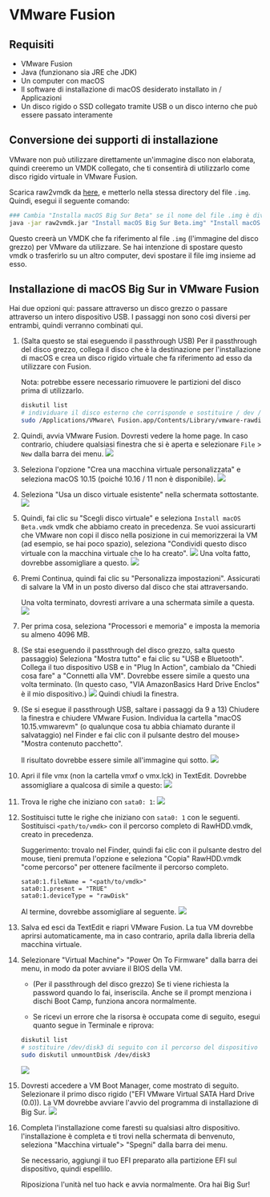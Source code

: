 # VMware Fusion

## Requisiti

* VMware Fusion
* Java (funzionano sia JRE che JDK)
* Un computer con macOS
* Il software di installazione di macOS desiderato installato in / Applicazioni
* Un disco rigido o SSD collegato tramite USB o un disco interno che può essere passato interamente

## Conversione dei supporti di installazione

VMware non può utilizzare direttamente un'immagine disco non elaborata, quindi creeremo un VMDK collegato, che ti consentirà di utilizzarlo come disco rigido virtuale in VMware Fusion.

Scarica raw2vmdk da [here](../../extra-files/raw2vmdk.jar), e metterlo nella stessa directory del file `.img`. Quindi, esegui il seguente comando:

```bash
### Cambia "Installa macOS Big Sur Beta" se il nome del file .img è diverso
java -jar raw2vmdk.jar "Install macOS Big Sur Beta.img" "Install macOS Big Sur Beta.vmdk"
```

Questo creerà un VMDK che fa riferimento al file `.img` (l'immagine del disco grezzo) per VMware da utilizzare. Se hai intenzione di spostare questo vmdk o trasferirlo su un altro computer, devi spostare il file img insieme ad esso.

## Installazione di macOS Big Sur in VMware Fusion

Hai due opzioni qui: passare attraverso un disco grezzo o passare attraverso un intero dispositivo USB. I passaggi non sono così diversi per entrambi, quindi verranno combinati qui.

1. (Salta questo se stai eseguendo il passthrough USB) Per il passthrough del disco grezzo, collega il disco che è la destinazione per l'installazione di macOS e crea un disco rigido virtuale che fa riferimento ad esso da utilizzare con Fusion.

     Nota: potrebbe essere necessario rimuovere le partizioni del disco prima di utilizzarlo.

    ```bash
    diskutil list
    # individuare il disco esterno che corrisponde e sostituire / dev / disk3 di seguito con il percorso del dispositivo.
    sudo /Applications/VMware\ Fusion.app/Contents/Library/vmware-rawdiskCreator create /dev/disk3 fullDevice RawHDD ide
    ```

2. Quindi, avvia VMware Fusion. Dovresti vedere la home page. In caso contrario, chiudere qualsiasi finestra che si è aperta e selezionare `File` > `New` dalla barra dei menu.
    ![](../../images/extras/big-sur/fusion/homepage.png)
3. Seleziona l'opzione "Crea una macchina virtuale personalizzata" e seleziona macOS 10.15 (poiché 10.16 / 11 non è disponibile).
    ![](../../images/extras/big-sur/fusion/choose-os.png)
4. Seleziona "Usa un disco virtuale esistente" nella schermata sottostante.
    ![](../../images/extras/big-sur/fusion/choose-virtual-disk.png)
5. Quindi, fai clic su "Scegli disco virtuale" e seleziona `Install macOS Beta.vmdk` vmdk che abbiamo creato in precedenza. Se vuoi assicurarti che VMware non copi il disco nella posizione in cui memorizzerai la VM (ad esempio, se hai poco spazio), seleziona "Condividi questo disco virtuale con la macchina virtuale che lo ha creato".
    ![](../../images/extras/big-sur/fusion/choose-virtual-disk-finder.png)
    Una volta fatto, dovrebbe assomigliare a questo.
    ![](../../images/extras/big-sur/fusion/choose-virtual-disk-filled.png)
6. Premi Continua, quindi fai clic su "Personalizza impostazioni". Assicurati di salvare la VM in un posto diverso dal disco che stai attraversando.

    Una volta terminato, dovresti arrivare a una schermata simile a questa.
    ![](../../images/extras/big-sur/fusion/vm-settings-home.png)
7. Per prima cosa, seleziona "Processori e memoria" e imposta la memoria su almeno 4096 MB.
8. (Se stai eseguendo il passthrough del disco grezzo, salta questo passaggio) Seleziona "Mostra tutto" e fai clic su "USB e Bluetooth". Collega il tuo dispositivo USB e in "Plug In Action", cambialo da "Chiedi cosa fare" a "Connetti alla VM". Dovrebbe essere simile a questo una volta terminato. (In questo caso, "VIA AmazonBasics Hard Drive Enclos" è il mio dispositivo.)
    ![](../../images/extras/big-sur/fusion/vm-settings-usb.png)
    Quindi chiudi la finestra.
9. (Se si esegue il passthrough USB, saltare i passaggi da 9 a 13) Chiudere la finestra e chiudere VMware Fusion. Individua la cartella "macOS 10.15.vmwarevm" (o qualunque cosa tu abbia chiamato durante il salvataggio) nel Finder e fai clic con il pulsante destro del mouse> "Mostra contenuto pacchetto".

     Il risultato dovrebbe essere simile all'immagine qui sotto.
    ![](../../images/extras/big-sur/fusion/vm-folder.png)
10. Apri il file vmx (non la cartella vmxf o vmx.lck) in TextEdit. Dovrebbe assomigliare a qualcosa di simile a questo:
    ![](../../images/extras/big-sur/fusion/vmx-initial.png)
11. Trova le righe che iniziano con `sata0: 1`:
    ![](../../images/extras/big-sur/fusion/vmx-find.png)
12. Sostituisci tutte le righe che iniziano con `sata0: 1` con le seguenti. Sostituisci `<path/to/vmdk>` con il percorso completo di RawHDD.vmdk, creato in precedenza.

    Suggerimento: trovalo nel Finder, quindi fai clic con il pulsante destro del mouse, tieni premuta l'opzione e seleziona "Copia" RawHDD.vmdk "come percorso" per ottenere facilmente il percorso completo.

    ```
    sata0:1.fileName = "<path/to/vmdk>"
    sata0:1.present = "TRUE"
    sata0:1.deviceType = "rawDisk"
    ```

    Al termine, dovrebbe assomigliare al seguente.
    ![](../../images/extras/big-sur/fusion/vmx-edited.png)
13. Salva ed esci da TextEdit e riapri VMware Fusion. La tua VM dovrebbe aprirsi automaticamente, ma in caso contrario, aprila dalla libreria della macchina virtuale.

14. Selezionare "Virtual Machine"> "Power On To Firmware" dalla barra dei menu, in modo da poter avviare il BIOS della VM.

     * (Per il passthrough del disco grezzo) Se ti viene richiesta la password quando lo fai, inseriscila. Anche se il prompt menziona i dischi Boot Camp, funziona ancora normalmente.

     * Se ricevi un errore che la risorsa è occupata come di seguito, esegui quanto segue in Terminale e riprova:

    ```bash
    diskutil list
    # sostituire /dev/disk3 di seguito con il percorso del dispositivo corretto per il passthrough del disco grezzo che è stato trovato prima
    sudo diskutil unmountDisk /dev/disk3
    ```

    ![](../../images/extras/big-sur/fusion/vm-in-use-error.png)
15. Dovresti accedere a VM Boot Manager, come mostrato di seguito. Selezionare il primo disco rigido ("EFI VMware Virtual SATA Hard Drive (0.0)). La VM dovrebbe avviare l'avvio del programma di installazione di Big Sur.
    ![](../../images/extras/big-sur/fusion/vm-boot-manager.png)
16. Completa l'installazione come faresti su qualsiasi altro dispositivo.
     l'installazione è completa e ti trovi nella schermata di benvenuto, seleziona "Macchina virtuale"> "Spegni" dalla barra dei menu.

     Se necessario, aggiungi il tuo EFI preparato alla partizione EFI sul dispositivo, quindi espellilo.

     Riposiziona l'unità nel tuo hack e avvia normalmente. Ora hai Big Sur!
